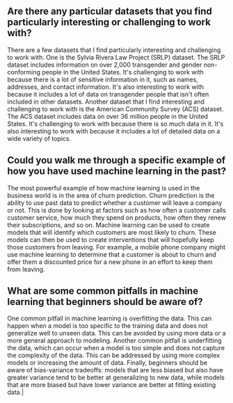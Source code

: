 ## Are there any particular datasets that you find particularly interesting or challenging to work with?

There are a few datasets that I find particularly interesting and challenging to work with. One is the Sylvia Rivera Law Project (SRLP) dataset. The SRLP dataset
includes information on over 2,000 transgender and gender non-conforming people in the United States. It's challenging to work with because there is a lot of sensitive
information in it, such as names, addresses, and contact information. It's also interesting to work with because it includes a lot of data on transgender people that
isn't often included in other datasets. Another dataset that I find interesting and challenging to work with is the American Community Survey (ACS) dataset. The ACS
dataset includes data on over 36 million people in the United States. It's challenging to work with because there is so much data in it. It's also interesting to work
with because it includes a lot of detailed data on a wide variety of topics.


## Could you walk me through a specific example of how you have used machine learning in the past?

The most powerful example of how machine learning is used in the business world is in the area of churn prediction. Churn prediction is the ability to use past data to predict whether a customer will leave a company or not. This is done by looking at factors such as how often a customer calls customer service, how much they spend on products, how often they renew their subscriptions, and so on. Machine learning can be used to create models that will identify which customers are most likely to churn. These models can then be used to create interventions that will hopefully keep those customers from leaving. For example, a mobile phone company might use machine learning to determine that a customer is about to churn and offer them a discounted price for a new phone in an effort to keep them from leaving.

## What are some common pitfalls in machine learning that beginners should be aware of?

One common pitfall in machine learning is overfitting the data. This can happen when a model is too specific to the training data and does not generalize well to unseen data. This can be avoided by using more data or a more general approach to modeling. Another common pitfall is underfitting the data, which can occur when a model is too simple and does not capture the complexity of the data. This can be addressed by using more complex models or increasing the amount of data. Finally, beginners should be aware of bias-variance tradeoffs: models that are less biased but also have greater variance tend to be better at generalizing to new data, while models that are more biased but have lower variance are better at fitting existing data.|